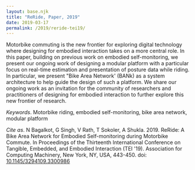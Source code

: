 ```yaml
---
layout: base.njk
title: "ReRide, Paper, 2019"
date: 2019-03-17
permalink: /2019/reride-tei19/
---
```


Motorbike commuting is the new frontier for exploring digital technology where designing for embodied interaction takes on a more central role. In this paper, building on previous work on embodied self-monitoring, we present our ongoing work of designing a modular platform with a particular focus on real-time estimation and presentation of posture data while riding. In particular, we present "Bike Area Network' (BANk) as a system architecture to help guide the design of such a platform. We share our ongoing work as an invitation for the community of researchers and practitioners of designing for embodied interaction to further explore this new frontier of research.

_Keywords_. Motorbike riding, embodied self-monitoring, bike area network, modular platform

_Cite as_. N Bagalkot, G Singh, V Rath, T Sokoler, A Shukla. 2019. ReRide: A Bike Area Network for Embodied Self-monitoring during Motorbike Commute. In Proceedings of the Thirteenth International Conference on Tangible, Embedded, and Embodied Interaction (TEI '19). Association for Computing Machinery, New York, NY, USA, 443-450. doi: [10.1145/3294109.3300986](https://dl.acm.org/doi/10.1145/3294109.3300986)